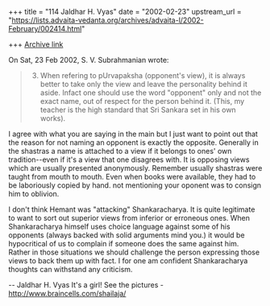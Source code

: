 +++
title = "114 Jaldhar H. Vyas"
date = "2002-02-23"
upstream_url = "https://lists.advaita-vedanta.org/archives/advaita-l/2002-February/002414.html"

+++
[Archive link](https://lists.advaita-vedanta.org/archives/advaita-l/2002-February/002414.html)

On Sat, 23 Feb 2002, S. V. Subrahmanian wrote:

> 3.  When refering to pUrvapaksha (opponent's view), it is always better to take
> only the view and leave the personality behind it aside.  Infact one should use
> the word "opponent" only and not the exact name, out of respect for the person
> behind it.  (This, my teacher is the high standard that Sri Sankara set in his
> own works).
>

I agree with what you are saying in the main but I just want to point out
that the reason for not naming an opponent is exactly the opposite.
Generally in the shastras a name is attached to a view if it belongs to
ones' own tradition--even if it's a view that one disagrees with.  It is
opposing views which are usually presented anonymously.  Remember usually
shastras were taught from mouth to mouth.  Even when books were available,
they had to be laboriously copied by hand.  not mentioning your oponent
was to consign him to oblivion.

I don't think Hemant was "attacking" Shankaracharya.  It is quite
legitimate to want to sort out superior views from inferior or erroneous
ones.  When Shankaracharya himself uses choice language against some of
his opponents (always backed with solid arguments mind you.) it would be
hypocritical of us to complain if someone does the same against him.
Rather in those situations we should challenge the person expressing those
views to back them up with fact.  I for one am confident Shankaracharya
thoughts can withstand any criticism.


--
Jaldhar H. Vyas <jaldhar at braincells.com>
It's a girl! See the pictures - http://www.braincells.com/shailaja/

